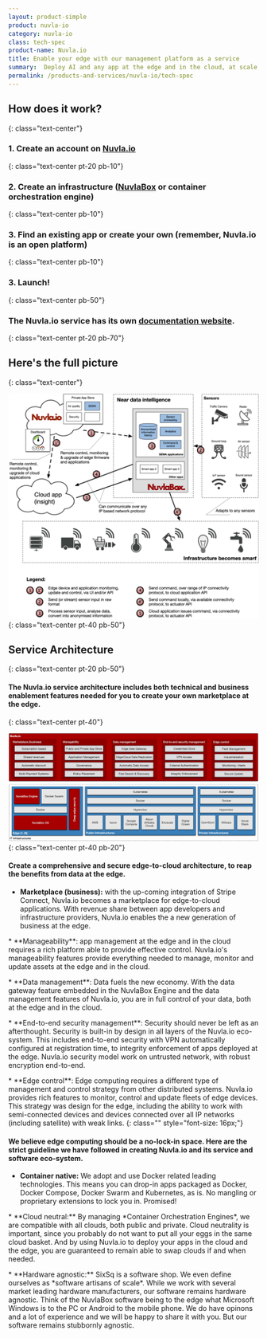 ```yaml
---
layout: product-simple
product: nuvla-io
category: nuvla-io
class: tech-spec
product-name: Nuvla.io
title: Enable your edge with our management platform as a service
summary:  Deploy AI and any app at the edge and in the cloud, at scale.
permalink: /products-and-services/nuvla-io/tech-spec
---
```


## How does it work?
{: class="text-center"}

### 1. Create an account on [Nuvla.io](https://nuvla.io/ui/sign-up)
{: class="text-center pt-20 pb-10"} 
### 2. Create an infrastructure ([NuvlaBox](/products-and-services/nuvlabox/overview) or container orchestration engine)
{: class="text-center pb-10"}
### 3. Find an existing app or create your own (remember, Nuvla.io is an open platform)
{: class="text-center pb-10"}
### 3. Launch!
{: class="text-center pb-50"}

### The Nuvla.io service has its own  **[documentation website](https://docs.nuvla.io)**.
{: class="text-center pt-20 pb-70"}

## Here's the full picture
{: class="text-center"}

![Nuvla.io Detailed](/img/content/diagrams/nuvla-io-detailed.png "Nuvla.io Detailed")
{: class="text-center pt-40 pb-50"}


## Service Architecture
{: class="text-center pt-20 pb-50"}

#### The Nuvla.io service architecture includes both technical and business enablement features needed for you to create your own marketplace at the edge.
{: class="text-center pt-40"}

![Nuvla.io Detailed](/img/content/diagrams/nuvla-io-service-architecture.png "Nuvla.io Service Architecture and Security")
{: class="text-center pt-40 pb-20"}

#### Create a comprehensive and secure edge-to-cloud architecture, to reap the benefits from data at the edge.

<p/>

* <i class="fad fa-check"></i> **Marketplace (business):** with the up-coming integration of Stripe Connect, Nuvla.io becomes a marketplace for edge-to-cloud applications. With revenue share between app developers and infrastructure providers, Nuvla.io enables the a new generation of business at the edge.
<p/>
* <i class="fad fa-check"></i> **Manageability**: app management at the edge and in the cloud requires a rich platform able to provide effective control. Nuvla.io's manageability features provide everything needed to manage, monitor and update assets at the edge and in the cloud.
<p/>
* <i class="fad fa-check"></i> **Data management**: Data fuels the new economy. With the data gateway feature embedded in the NuvlaBox Engine and the data management features of Nuvla.io, you are in full control of your data, both at the edge and in the cloud.
<p/>
* <i class="fad fa-check"></i> **End-to-end security management**: Security should never be left as an afterthought. Security is built-in by design in all layers of the Nuvla.io eco-system. This includes end-to-end security with VPN automatically configured at registration time, to integrity enforcement of apps deployed at the edge. Nuvla.io security model work on untrusted network, with robust encryption end-to-end.
<p/>
* <i class="fad fa-check"></i> **Edge control**: Edge computing requires a different type of management and control strategy from other distributed systems. Nuvla.io provides rich features to monitor, control and update fleets of edge devices. This strategy was design for the edge, including the ability to work with semi-connected devices and devices connected over all IP networks (including satellite) with weak links.
{: class="" style="font-size: 16px;"}

<p/>

#### We believe edge computing should be a no-lock-in space. Here are the strict guideline we have followed in creating Nuvla.io and its service and software eco-system.

<p/>

* <i class="fad fa-check"></i> **Container native:** We adopt and use Docker related leading technologies. This means you can drop-in apps packaged as Docker, Docker Compose, Docker Swarm and Kubernetes, as is. No mangling or proprietary extensions to lock you in. Promised!
<p/>
* <i class="fad fa-check"></i> **Cloud neutral:** By managing *Container Orchestration Engines*, we are compatible with all clouds, both public and private. Cloud neutrality is important, since you probably do not want to put all your eggs in the same cloud basket. And by using Nuvla.io to deploy your apps in the cloud and the edge, you are guaranteed to remain able to swap clouds if and when needed.
<p/>
* <i class="fad fa-check"></i> **Hardware agnostic:** SixSq is a software shop. We even define ourselves as *software artisans of scale*. While we work with several market leading hardware manufacturers, our software remains hardware agnostic. Think of the NuvlaBox software being to the edge what Microsoft Windows is to the PC or Android to the mobile phone. We do have opinons and a lot of experience and we will be happy to share it with you. But our software remains stubbornly agnostic.
